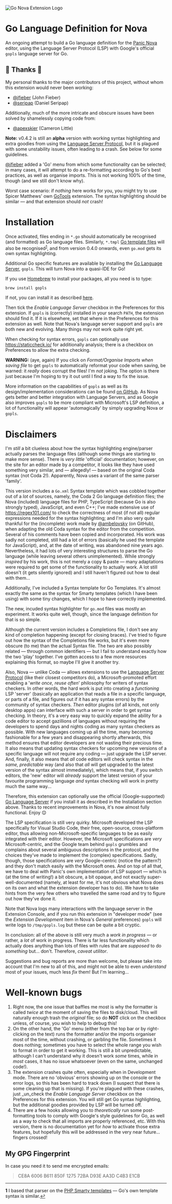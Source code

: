 ![Go Nova Extension Logo](https://github.com/GwynethLlewelyn/Go.novaextension/blob/master/Images/extension/Go-Nova-Banner.png?raw=true)

# Go Language Definition for Nova

An ongoing attempt to build a Go language definition for the [Panic Nova](https://panic.com/nova) editor, using the Language Server Protocol (LSP) with Google's official `gopls` language server for Go.

## 🙏 Thanks 🙏

My personal thanks to the major contributors of this project, without whom this extension would never been working:

- [@jfieber](https://github.com/jfieber) (John Fieber)
- [@seripap](https://github.com/seripap) (Daniel Seripap)

Additionally, much of the more intricate and obscure issues have been solved by shamelessly copying code from:

- [@apexskier](https://github.com/apexskier) (Cameron Little)

**Note:** v0.4.2 is still an **alpha** version with working syntax highlighting and extra goodies from using the [Language Server Protocol](https://microsoft.github.io/language-server-protocol/), but it is plagued with some unstability issues, often leading to a crash. See below for some guidelines.

[@jfieber](https://github.com/jfieber) added a 'Go' menu from which some functionality can be selected; in many cases, it will attempt to do a re-formatting according to Go's best practices, as well as organise imports. This is not working 100% of the time, though (and we still don't know why).

Worst case scenario: if _nothing_ here works for you, you might try to use Spicer Matthews' own [GoTools](nova://extension?id=cloudmanic.GoTools "This link will open only in Nova") extension. The syntax highlighting should be similar — and that extension should _not_ crash!

# Installation

Once activated, files ending in `*.go` should automatically be recognised (and formatted) as Go language files. Similarly, `*.tmpl` [Go template files](https://golang.google.cn/pkg/html/template/) will also be recognised<sup id="a1">[1](#f1)</sup>, and from version 0.4.0 onwards, even `go.mod` gets its own syntax highlighting.

Additional Go specific features are available by installing the [Go Language Server](https://github.com/golang/tools/blob/master/gopls/README.md), `gopls`. This will turn Nova into a quasi-IDE for Go!

If you use [Homebrew](https://brew.sh/) to install your packages, all you need is to type:

`brew install gopls`

If not, you can install it as described [here](https://github.com/golang/tools/blob/master/gopls/doc/user.md#installation).

Then tick the *Enable Language Server* checkbox in the Preferences for this extension. If `gopls` is (correctly) installed in your search `PATH`, the extension should find it. If it is elsewhere, set that where in the Preferences for this extension as well. Note that Nova's language server support and `gopls` are both new and evolving. Many things may _not_ work quite right yet.

When checking for syntax errors, `gopls` can optionally use https://staticcheck.io/ for additionally analysis; there is a checkbox on Preferences to allow the extra checking.

**WARNING:** (aye, again) If you click on *Format/Organise Imports when saving file* to get `gopls` to automatically reformat your code when saving, be warned: it _really_ does corrupt the files! I'm _not_ joking. The option is there just because I'm hoping to try it out until I find a way to fix the issue.

More information on the capabilities of `gopls` as well as its design/implementation considerations can be found [on GitHub](https://github.com/golang/tools/blob/master/gopls/doc/design/design.md). As Nova gets better and better integration with Language Servers, and as Google also improves `gopls` to be more compliant with Microsoft's LSP definition, a lot of functionality will appear 'automagically' by simply upgrading Nova or `gopls`.

# Disclaimers

I'm _still_ a bit clueless about how the syntax highlighting engine/parser actually parses the language files (although some things are starting to make more sense). There is _very little_ 'official' documentation; however, on the site for an editor made by a competitor, it looks like they have used something very similar, and — allegedly! — based on the original Coda syntax (not Coda 2!). Apparently, Nova uses a variant of the same parser 'family'.

This version includes a `Go.xml` Syntax template which was cobbled together out of a _lot_ of sources, namely, the Coda 2 Go language definition files; the Nova (included) language files for PHP, TypeScript (because Go is also strongly typed), JavaScript, and even C++; I've made extensive use of https://regex101.com/ to check the correctness of most (if not all) regular expressions needed for the syntax highlighting; and I'm also very quite thankful for the (incomplete) work made by [@ambelovsky](https://github.com/ambelovsky/espresso-golang) (on GitHub), when adapting the old Coda syntax for the editor from the competition. Several of his comments have been copied and incorporated. His work was sadly not completed, still had a lot of errors (basically he used the template for JavaScript), and, at the date of writing, was abandoned nine years ago. Nevertheless, it had lots of very interesting structures to parse the Go language (while leaving several others unimplemented). While strongly _inspired_ by his work, this is not merely a copy & paste — many adaptations were required to get some of the functionality to actually work. A lot still doesn't (it gets silently ignored) and I still haven't figured out how to deal with them...

Additionally, I've included a Syntax template for Go Templates. It's almost exactly the same as the syntax for Smarty templates (which I have been using) with some tiny changes, which I hope to have correctly implemented.

The new, incuded syntax highlighter for `go.mod` files was mostly an experiment. It works quite well, though, since the language definition for that is so simple.

Although the current version includes a Completions file, I don't see any kind of completion happening (except for closing braces). I've tried to figure out how the syntax of the Completions file works, but it's even more obscure (to me) than the actual Syntax file. The two are also possibly related — through common identifiers — but I fail to understand exactly how the two 'play' together. I've gotten access to a few more resources explaining this format, so maybe I'll give it another try.

Also, Nova — unlike Coda — allows extensions to use the [Language Server Protocol](https://langserver.org/) (like their closest competitors do), a Microsoft-promoted effort enabling a '*write once, reuse often*' philosophy for writers of syntax checkers. In other words, the hard work is put into creating a _functioning_ LSP 'server' (basically an application that reads a file in a specific language, or parts of a file, and figures out if it has any syntax errors) by the community of syntax checkers. _Then_ editor plugins (of all kinds, not only desktop apps) can interface with such a server in order to get syntax checking. In theory, it's a very easy way to quickly expand the ability for a code editor to accept gazillions of languages without requiring the developers to spend days and nights coding as many syntax checkers as possible. With new languages coming up all the time, many becoming fashionable for a few years and disappearing shortly afterwards, this method ensures that editor developers are not wasting their precious time. It also means that updating syntax checkers for upcoming new versions of a specific language will not require any coding — just upgrade the LSP server. And, finally, it also means that _all_ code editors will check syntax in the _same, predictable_ way (and also that _all_ will get upgraded to the latest version of the syntax almost immediately), which means that, if you switch editors, the 'new' editor will _already_ support the latest version of your favourite programming language _and_ syntax checking will work in pretty much the same way...

Therefore, this extension can optionally use the official (Google-supported) [Go Language Server](https://github.com/golang/tools/blob/master/gopls/README.md) if you install it as described in the Installation section above. Thanks to recent improvements in Nova, it's now almost fully functional. Enjoy 😌

The LSP specification is still very quirky. Microsoft developed the LSP specifically for Visual Studio Code, their free, open-source, cross-platform editor, thus allowing non-Microsoft-specific languages to be as easily integrated with their editor. However, the Microsoft specifications are *very* Microsoft-centric, and the Google team behind `gopls` grumbles and complains about several ambiguous descriptions in the protocol, and the choices they've made to implement the (complex) specifications. Sadly, though, those specifications are *very* Google-centric (notice the pattern?) and they don't match easily with the Microsoft ones. And on top of all that, we have to deal with Panic's own implementation of LSP support — which is (at the time of writing!) a bit obscure, a bit opaque, and not exactly super-well-documented (namely, at least for me, it's not obvious what Nova does on its own and what the extension developer has to do). We have to take hints from the very few others who travelled the same road and try to figure out how they've done it.

Note that Nova logs many interactions with the language server in the Extension Console, and if you run this extension in "developer mode" (see the *Extension Development* item in Nova's *General* preferences) `gopls` will write logs to `/tmp/gopls.log` but these can be quite a bit cryptic.

In conclusion: all of the above is still very much a _work in progress_ — or rather, a _lot_ of work in progress. There is far less functionality which actually does anything than lots of files with rules that are _supposed_ to do _something_ but... don't. Therefore, _caveat utilitor_.

Suggestions and bug reports are more than welcome, but please take into account that I'm new to all of this, and might not be able to even _understand_ most of your issues, much less _fix_ them! But I'm learning...

# Well-known bugs

1. Right now, the one issue that baffles me most is why the formatter is called _twice_ at the moment of saving the files to disk/cloud. This will naturally enough trash the _original_ file; so do **NOT** click on the checkbox unless, of course, you wish to help to debug this!
2. On the other hand, the 'Go' menu (either from the top bar or by right-clicking on the text) runs the formatter and/or the imports organiser most of the time, without crashing, or garbling the file. Sometimes it does nothing; sometimes you have to select the whole range you wish to format in order to get it working. This is still a bit unpredictable, although I can't understand why it doesn't work _some_ times, while in _most_ cases, it has no issue whatsoever (even on the same, unchanged code!).
3. The extension crashes quite often, especially when in Development mode. There are no 'obvious' errors showing up on the console or the error logs, so this has been hard to track down (I suspect that there is some cleaning up that is missing). If you're plagued with these crashes, just _un_check the *Enable Language Server* checkbox on the Preferences for this extension. You will still get Go syntax highlighting, but the additional goodies provided by LSP will be turned off.
4. There are a few hooks allowing you to *theoretically* run some post-formatting tools to comply with Google's style guidelines for Go, as well as a way to check that all imports are properly referenced, etc. With this version, there is no documentation yet for *how* to activate those extra features, but hopefully this will be addressed in the very near future... fingers crossed!

## My GPG Fingerprint

In case you need it to send me encrypted emails:

> CE8A 6006 B611 850F 1275 72BA D93E AA3D C4B3 E1CB

---

<b id="f1">1</b>&nbsp;I based that parser on the [PHP Smarty templates](https://www.smarty.net/) — Go's own template syntax is similar.[↩](#a1)